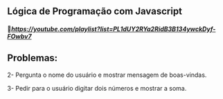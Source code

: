 ## **Lógica de Programação com Javascript** 

#### 🔗*https://youtube.com/playlist?list=PL1dUY2RYa2RidB3B134ywckDyf-FOwbv7*

## Problemas:

2- Pergunta o nome do usuário e  mostrar mensagem de boas-vindas.

3- Pedir para o usuário digitar dois números e mostrar a soma.
